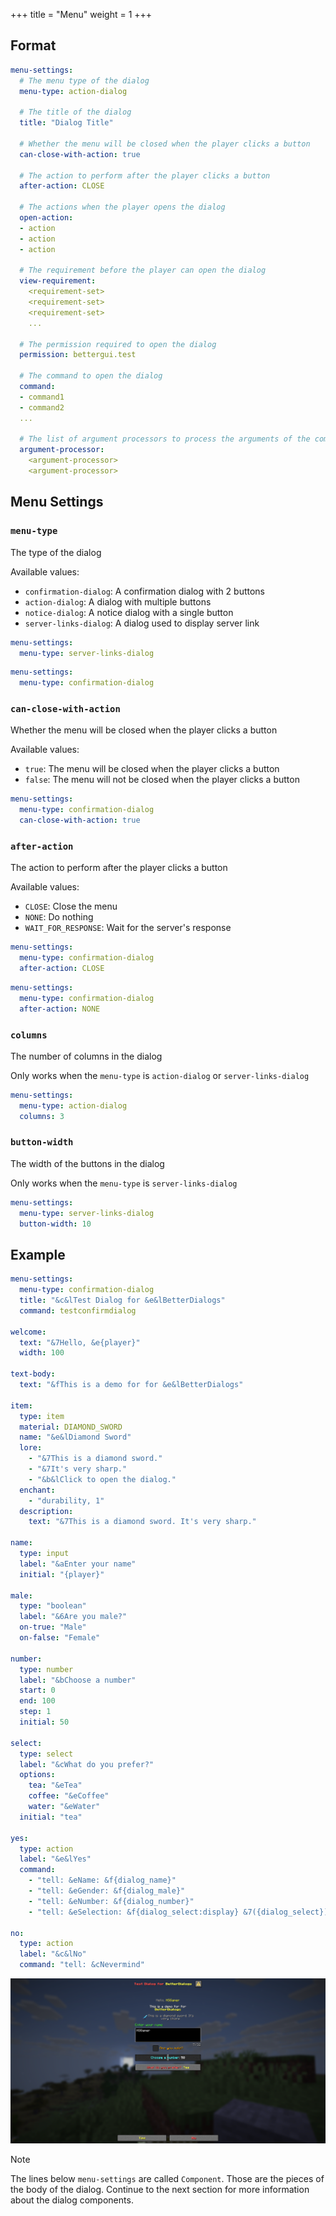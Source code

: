 +++
title = "Menu"
weight = 1
+++

## Format

```yaml
menu-settings:
  # The menu type of the dialog
  menu-type: action-dialog

  # The title of the dialog
  title: "Dialog Title"

  # Whether the menu will be closed when the player clicks a button
  can-close-with-action: true

  # The action to perform after the player clicks a button
  after-action: CLOSE

  # The actions when the player opens the dialog
  open-action:
  - action
  - action
  - action

  # The requirement before the player can open the dialog
  view-requirement:
    <requirement-set>
    <requirement-set>
    <requirement-set>
    ...

  # The permission required to open the dialog
  permission: bettergui.test

  # The command to open the dialog
  command:
  - command1
  - command2
  ...

  # The list of argument processors to process the arguments of the command to open the dialog
  argument-processor:
    <argument-processor>
    <argument-processor>
```

## Menu Settings

### `menu-type`

The type of the dialog

Available values:
- `confirmation-dialog`: A confirmation dialog with 2 buttons
- `action-dialog`: A dialog with multiple buttons
- `notice-dialog`: A notice dialog with a single button
- `server-links-dialog`: A dialog used to display server link

```yaml
menu-settings:
  menu-type: server-links-dialog
```

```yaml
menu-settings:
  menu-type: confirmation-dialog
```

### `can-close-with-action`

Whether the menu will be closed when the player clicks a button

Available values:
- `true`: The menu will be closed when the player clicks a button
- `false`: The menu will not be closed when the player clicks a button

```yaml
menu-settings:
  menu-type: confirmation-dialog
  can-close-with-action: true
```

### `after-action`

The action to perform after the player clicks a button

Available values:
- `CLOSE`: Close the menu
- `NONE`: Do nothing
- `WAIT_FOR_RESPONSE`: Wait for the server's response

```yaml
menu-settings:
  menu-type: confirmation-dialog
  after-action: CLOSE
```

```yaml
menu-settings:
  menu-type: confirmation-dialog
  after-action: NONE
```

### `columns`

The number of columns in the dialog

Only works when the `menu-type` is `action-dialog` or `server-links-dialog`

```yaml
menu-settings:
  menu-type: action-dialog
  columns: 3
```

### `button-width`

The width of the buttons in the dialog

Only works when the `menu-type` is `server-links-dialog`

```yaml
menu-settings:
  menu-type: server-links-dialog
  button-width: 10
```

## Example

```yaml
menu-settings:
  menu-type: confirmation-dialog
  title: "&c&lTest Dialog for &e&lBetterDialogs"
  command: testconfirmdialog

welcome:
  text: "&7Hello, &e{player}"
  width: 100

text-body:
  text: "&fThis is a demo for for &e&lBetterDialogs"

item:
  type: item
  material: DIAMOND_SWORD
  name: "&e&lDiamond Sword"
  lore:
    - "&7This is a diamond sword."
    - "&7It's very sharp."
    - "&b&lClick to open the dialog."
  enchant:
    - "durability, 1"
  description:
    text: "&7This is a diamond sword. It's very sharp."

name:
  type: input
  label: "&aEnter your name"
  initial: "{player}"

male:
  type: "boolean"
  label: "&6Are you male?"
  on-true: "Male"
  on-false: "Female"

number:
  type: number
  label: "&bChoose a number"
  start: 0
  end: 100
  step: 1
  initial: 50

select:
  type: select
  label: "&cWhat do you prefer?"
  options:
    tea: "&eTea"
    coffee: "&eCoffee"
    water: "&eWater"
  initial: "tea"

yes:
  type: action
  label: "&e&lYes"
  command:
    - "tell: &eName: &f{dialog_name}"
    - "tell: &eGender: &f{dialog_male}"
    - "tell: &eNumber: &f{dialog_number}"
    - "tell: &eSelection: &f{dialog_select:display} &7({dialog_select})"

no:
  type: action
  label: "&c&lNo"
  command: "tell: &cNevermind"
```

![example](example.png)

> [!NOTE]
> The lines below `menu-settings` are called `Component`. Those are the pieces of the body of the dialog.
> Continue to the next section for more information about the dialog components.
